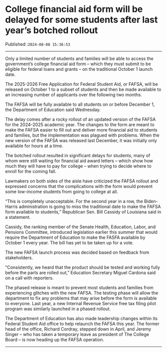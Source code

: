 # College financial aid form will be delayed for some students after last year’s botched rollout

Published :`2024-08-08 15:36:53`

---

Only a limited number of students and families will be able to access the government’s college financial aid form – which they must submit to be eligible for federal loans and grants – on the traditional October 1 launch date.

The 2025-2026 Free Application for Federal Student Aid, or FAFSA, will be released on October 1 to a subset of students and then be made available to an increasing number of applicants over the following two months.

The FAFSA will be fully available to all students on or before December 1, the Department of Education said Wednesday.

The delay comes after a rocky rollout of an updated version of the FAFSA for the 2024-2025 academic year. The changes to the form are meant to make the FAFSA easier to fill out and deliver more financial aid to students and families, but the implementation was plagued with problems. When the new version of the FAFSA was released last December, it was initially only available for hours at a time.

The botched rollout resulted in significant delays for students, many of whom were still waiting for financial aid award letters – which show how much they will have to pay for college – when trying to decide where to enroll for the coming fall.

Lawmakers on both sides of the aisle have criticized the FAFSA rollout and expressed concerns that the complications with the form would prevent some low-income students from going to college at all.

“This is completely unacceptable. For the second year in a row, the Biden-Harris administration is going to miss the traditional date to make the FAFSA form available to students,” Republican Sen. Bill Cassidy of Louisiana said in a statement.

Cassidy, the ranking member of the Senate Health, Education, Labor, and Pensions Committee, introduced legislation earlier this summer that would require the Department of Education to make the FASFA available by October 1 every year. The bill has yet to be taken up for a vote.

The new FAFSA launch process was decided based on feedback from stakeholders.

“Consistently, we heard that the product should be tested and working fully before the parts are rolled out,” Education Secretary Miguel Cardona said on a call with reporters.

The phased release is meant to prevent most students and families from experiencing glitches with the new FAFSA. The testing phase will allow the department to fix any problems that may arise before the form is available to everyone. Last year, a new Internal Revenue Service free tax filing pilot program was similarly launched in a phased rollout.

The Department of Education has also made leadership changes within its Federal Student Aid office to help relaunch the FAFSA this year. The former head of the office, Richard Cordray, stepped down in April, and Jeremy Singer – who has taken a temporary leave as president of The College Board – is now heading up the FAFSA operation.

---

